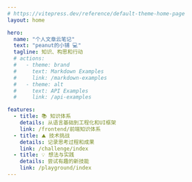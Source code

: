 ```yaml
---
# https://vitepress.dev/reference/default-theme-home-page
layout: home

hero:
  name: "个人文章云笔记"
  text: "peanut的小铺 💻"
  tagline: 知识、构思和行动
  # actions:
  #   - theme: brand
  #     text: Markdown Examples
  #     link: /markdown-examples
  #   - theme: alt
  #     text: API Examples
  #     link: /api-examples

features:
  - title: 📚 知识体系
    details: 从语言基础到工程化和UI框架
    link: /frontend/前端知识体系
  - title: ⛰ 技术挑战
    details: 记录思考过程和成果
    link: /challenge/index
  - title: 💡 想法与实践
    details: 尝试有趣的新技能
    link: /playground/index
---
```


<script setup>
import HomeBg from '/.vitepress/components/home-bg.vue'
</script>

<HomeBg />
